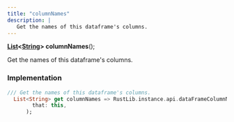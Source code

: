 ```yaml
---
title: "columnNames"
description: |
   Get the names of this dataframe's columns.
---
```

<span class="dart-code"><strong>[List]\<[String]> columnNames</strong>();</span>

 Get the names of this dataframe's columns.
### Implementation
```dart
/// Get the names of this dataframe's columns.
  List<String> get columnNames => RustLib.instance.api.dataFrameColumnNames(
        that: this,
      );
```

[String]: https://api.flutter.dev/flutter/dart-core/String-class.html
[List]: https://api.flutter.dev/flutter/dart-core/List-class.html